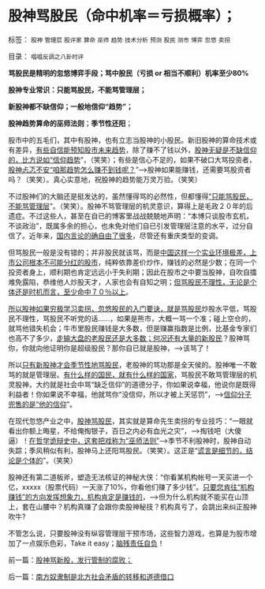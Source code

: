 # 股神骂股民（命中机率＝亏损概率）；

标签： `股神` `管理层` `股评家` `算命` `巫师` `趋势` `技术分析` `预测` `股民` `测市` `博弈` `忽悠` `卖拐` 

目录： `唱唱反调之八卦时评`

**骂股民是精明的忽悠博弈手段；骂中股民（亏损 or 相当不顺利）机率至少80%**

**股神专业常识：只能骂股民，不能骂管理层；**

**新股神都不缺信仰；一般地信仰“趋势”；**

**股神趋势算命的巫师法则**；**季节性还阳**；

股市中的五毛们，其中有股神，也有立志当股神的小股民。新旧股神的算命技术或有差异，[有些自信能预知股市未来趋势](../../../2011/5/27/（不确定性＝测不准）三角；哈耶克凯恩斯谁赢了、.md)，除了赚不了钱以外，[股神无疑是不缺信仰的，比方说如“信仰趋势](../../../2010/5/6/为什么“缺乏信仰”的社会总是生机勃勃？.md)”，（笑笑）；有些是信心不足的，如果不破口大骂投资者，[股神忐忑不安“咱那趋势怎么赚不到钱呢？](../../../2008/11/18/趋势投资：听庄家的话，赚庄家的钱.md)”——>股神如果能赚钱，还需要骂股资者吗？（笑笑）。真心实意地，祝股神的趋势能万灵万验。（笑笑）

不过股神们的大脑还是挺发达的，虽然懂得骂的必然性，但都懂得[“只能骂股民，不能骂管理层](../../../2011/6/29/忠告五毛型股民不要拉皮条.md)”。（笑笑）。股神不骂管理层的机灵意识，算得上是毛政２０年的后遗症。不过这些人，甚至在自已的博客里战战兢兢地声明：“本博只谈股市玄机，不谈政治”，既属多余的担心，也未免对他们自已引发管理层注意的水平，过分自信了。近年来，[国内言论的确自由了很多](http://darthvad123.wordpress.com/2011/04/11/%E8%A8%80%E8%AE%BA%E8%87%AA%E7%94%B1%EF%BC%8C%E4%BA%BA%E8%BA%AB%E5%AE%89%E5%85%A8/)，尽管还有重庆类型的变调。

但骂股民一般是没有错的；并非股民就该骂，而是[中国这样一个实业环境极差，上市公司根本不可能分红的股市](../../../2011/7/1/A股合理的市盈率应是无限高.md)，纯粹依靠差价炒作，赚钱的必然是少数；在同一个投资者身上，顺利期也肯定远远小于失利期；因此在股市之中要当股神，自吹自擂难免露陷，恭维他人炒股天才，人家也会有自知之明；[但骂股民不理性，无论是个体还是时机而言，至少命中７０％以上](../../../2011/6/13/世界上有蠢猪并不奇怪.md)。

[所以股神如果穷极学习卖拐，忽悠股民的入门要诀，就是骂股民](../../../2011/5/20/股神专家们骂市场需要点逻辑.md)炒股水平低，骂股民不理性，骂股民不听党的话……，如果是熊市，大概一骂一个准；碰上空仓的，就骂他错失机会；牛市里股民赚钱是大多数，但是赚赢指数是比例，比基金专家们也高不了多少，[走输大盘的老股民还是大多数；何况还有大量的新股民](../../../2011/6/17/A股抛开市盈率时开始成熟.md)？股神骂你，你就向他证明你是超级股民？那你自已就是股神，——>该骂了！

所以[只有新股神才会季节性地骂股民](../../../2010/9/29/股神的季节性，持股过节将获利.md)，老股神的骂功那是全天侯的。股神唯一不敢骂的就是管理层。[有什么样的国民，就有什么样的国家](../../../2010/4/15/“反对派”不是“对抗派”.md)，骂股民不敢骂管理层的机灵股神，大约就是社会中骂“缺乏信仰”的道德分子，你如果说幸福，他说你是既得利益者！你如果说不幸福，他就骂你“没信仰，所以才被上天惩罚”，——>[信仰分子兜售的是“他的信仰](../../../2009/6/14/西教信仰人士不应以传教为目的参与中国政治生活.md)”。

在现代忽悠产业之中，[股神骂股民](../../../2010/7/1/股评家骂散户，骂市场经济，骂创业板，骂买卖自愿.md)，其实就是算命先生卖拐的专业技巧：“一眼就看出你额上晦星，不给俺掏银子，百日之内必有血光之灾”，——>掏钱吧（大傻逼）！[在哲学诡辩史中，这套把戏称为“巫师法则”](../../../2011/2/27/波普尔证伪与巫师法则.md)——>季节不利股神时，股神自动失踪；季风稍似有利，股神马上还阳骂股民。（笑笑）。这正是“[谎言是细节的，结论是个体的](../../../2011/6/26/结论是个体性的，谎言只能针对细节.md)”。（笑笑）



股神还有第二道板斧，塑造无法核证的神秘大侠：“你看某机构帐号一天买进一个亿，xxxxx（股票代码）一天涨了10%，你看他们赚了多少钱”。[只要您肯往“机构赚钱”的方向发挥想象力，机构肯定是赚钱的](../../../2010/10/10/个人主义心证允许创造性体验：意淫合法！.md)，——>但为什么机构就不能买在山顶上，套在山腰中？机构真赚了会跟你卖股神秘技？机构真亏了，会跳出来纠正股神吹牛?

不管怎么说，只要股神没有纵容管理层干预市场，这些智力游戏，也算是为股市增加了一点娱乐色彩，Take it
easy；[脑残责任自负](../../../2011/3/2/什么是真相？预测未来对不对？.md)！

前一篇：[股神骂新股，发行管制的腐败；](../../../2011/7/8/股神骂新股，发行管制的腐败；.md)

后一篇：[南方奴隶制是北方社会矛盾的转移和道德借口](../../../2011/7/8/南方奴隶制是北方社会矛盾的转移和道德借口.md)